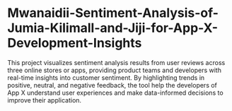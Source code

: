 # Mwanaidii-Sentiment-Analysis-of-Jumia-Kilimall-and-Jiji-for-App-X-Development-Insights
This project visualizes sentiment analysis results from user reviews across three online stores or apps, providing product teams and developers with real-time insights into customer sentiment. By highlighting trends in positive, neutral, and negative feedback, the tool help the developers of App X understand user experiences and make data-informed decisions to improve their application.
